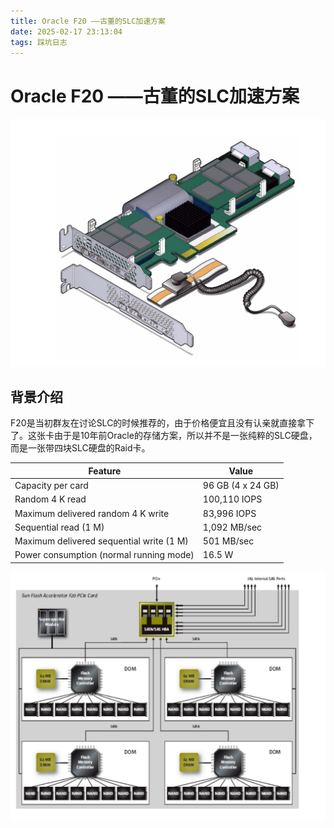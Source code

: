 ```yaml
---
title: Oracle F20 ——古董的SLC加速方案
date: 2025-02-17 23:13:04
tags: 踩坑日志
---
```


# Oracle F20 ——古董的SLC加速方案

![](../img/Screen-QScvLW6J.png)

## 背景介绍

F20是当初群友在讨论SLC的时候推荐的，由于价格便宜且没有认亲就直接拿下了。这张卡由于是10年前Oracle的存储方案，所以并不是一张纯粹的SLC硬盘，而是一张带四块SLC硬盘的Raid卡。



| Feature                                   | Value            |
|-------------------------------------------|------------------|
| Capacity per card                         | 96 GB (4 x 24 GB)|
| Random 4 K read                           | 100,110 IOPS     |
| Maximum delivered random 4 K write        | 83,996 IOPS      |
| Sequential read (1 M)                     | 1,092 MB/sec     |
| Maximum delivered sequential write (1 M)  | 501 MB/sec       |
| Power consumption (normal running mode)   | 16.5 W           |



![](../img/image-20250917125600767.png)
